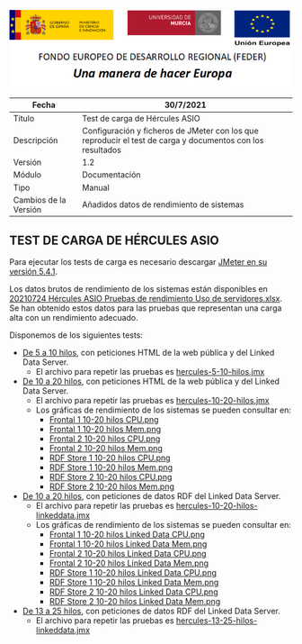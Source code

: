![](../Docs/media/CabeceraDocumentosMD.png)

| Fecha         | 30/7/2021                                                   |
| ------------- | ------------------------------------------------------------ |
|Titulo|Test de carga de Hércules ASIO| 
|Descripción|Configuración y ficheros de JMeter con los que reproducir el test de carga y documentos con los resultados|
|Versión|1.2|
|Módulo|Documentación|
|Tipo|Manual|
|Cambios de la Versión|Añadidos datos de rendimiento de sistemas|

## TEST DE CARGA DE HÉRCULES ASIO

Para ejecutar los tests de carga es necesario descargar [JMeter en su versión 5.4.1](https://jmeter.apache.org/download_jmeter.cgi).

Los datos brutos de rendimiento de los sistemas están disponibles en [20210724 Hércules ASIO Pruebas de rendimiento Uso de servidores.xlsx](https://github.com/HerculesCRUE/GnossDeustoBackend/blob/master/test-de-carga/20210724%20H%C3%A9rcules%20ASIO%20Pruebas%20de%20rendimiento%20Uso%20de%20servidores.xlsx). Se han obtenido estos datos para las pruebas que representan una carga alta con un rendimiento adecuado. 

Disponemos de los siguientes tests:
- [De 5 a 10 hilos](https://github.com/HerculesCRUE/GnossDeustoBackend/tree/master/test-de-carga/hercules-5-10-hilos), con peticiones HTML de la web pública y del Linked Data Server.
  - El archivo para repetir las pruebas es [hercules-5-10-hilos.jmx](https://github.com/HerculesCRUE/GnossDeustoBackend/blob/master/test-de-carga/hercules-5-10-hilos/hercules-5-10-hilos.jmx)
- [De 10 a 20 hilos](https://github.com/HerculesCRUE/GnossDeustoBackend/tree/master/test-de-carga/hercules-10-20-hilos), con peticiones HTML de la web pública y del Linked Data Server.
  - El archivo para repetir las pruebas es [hercules-10-20-hilos.jmx](https://github.com/HerculesCRUE/GnossDeustoBackend/blob/master/test-de-carga/hercules-10-20-hilos/hercules-10-20-hilos.jmx)
  - Los gráficas de rendimiento de los sistemas se pueden consultar en:
    - [Frontal 1 10-20 hilos CPU.png](https://github.com/HerculesCRUE/GnossDeustoBackend/blob/master/test-de-carga/hercules-10-20-hilos/Frontal%201%2010-20%20hilos%20CPU.png)
    - [Frontal 1 10-20 hilos Mem.png](https://github.com/HerculesCRUE/GnossDeustoBackend/blob/master/test-de-carga/hercules-10-20-hilos/Frontal%201%2010-20%20hilos%20Mem.png)
    - [Frontal 2 10-20 hilos CPU.png](https://github.com/HerculesCRUE/GnossDeustoBackend/blob/master/test-de-carga/hercules-10-20-hilos/Frontal%202%2010-20%20hilos%20CPU.png)
    - [Frontal 2 10-20 hilos Mem.png](https://github.com/HerculesCRUE/GnossDeustoBackend/blob/master/test-de-carga/hercules-10-20-hilos/Frontal%202%2010-20%20hilos%20Mem.png)
    - [RDF Store 1 10-20 hilos CPU.png](https://github.com/HerculesCRUE/GnossDeustoBackend/blob/master/test-de-carga/hercules-10-20-hilos/RDF%20Store%201%2010-20%20hilos%20CPU.png)
    - [RDF Store 1 10-20 hilos Mem.png](https://github.com/HerculesCRUE/GnossDeustoBackend/blob/master/test-de-carga/hercules-10-20-hilos/RDF%20Store%201%2010-20%20hilos%20Mem.png)
    - [RDF Store 2 10-20 hilos CPU.png](https://github.com/HerculesCRUE/GnossDeustoBackend/blob/master/test-de-carga/hercules-10-20-hilos/RDF%20Store%202%2010-20%20hilos%20CPU.png)
    - [RDF Store 2 10-20 hilos Mem.png](https://github.com/HerculesCRUE/GnossDeustoBackend/blob/master/test-de-carga/hercules-10-20-hilos/RDF%20Store%202%2010-20%20hilos%20Mem.png)
- [De 10 a 20 hilos](https://github.com/HerculesCRUE/GnossDeustoBackend/blob/master/test-de-carga/hercules-10-20-hilos-linkeddata), con peticiones de datos RDF del Linked Data Server.
  - El archivo para repetir las pruebas es [hercules-10-20-hilos-linkeddata.jmx](https://github.com/HerculesCRUE/GnossDeustoBackend/blob/master/test-de-carga/hercules-10-20-hilos-linkeddata/hercules-10-20-hilos-linkeddata.jmx)
  - Los gráficas de rendimiento de los sistemas se pueden consultar en:
    - [Frontal 1 10-20 hilos Linked Data CPU.png](https://github.com/HerculesCRUE/GnossDeustoBackend/blob/master/test-de-carga/hercules-10-20-hilos-linkeddata/Frontal%201%2010-20%20hilos%20Linked%20Data%20CPU.png)
    - [Frontal 1 10-20 hilos Linked Data Mem.png](https://github.com/HerculesCRUE/GnossDeustoBackend/blob/master/test-de-carga/hercules-10-20-hilos-linkeddata/Frontal%201%2010-20%20hilos%20Linked%20Data%20Mem.png)
    - [Frontal 2 10-20 hilos Linked Data CPU.png](https://github.com/HerculesCRUE/GnossDeustoBackend/blob/master/test-de-carga/hercules-10-20-hilos-linkeddata/Frontal%202%2010-20%20hilos%20Linked%20Data%20CPU.png)
    - [Frontal 2 10-20 hilos Linked Data Mem.png](https://github.com/HerculesCRUE/GnossDeustoBackend/blob/master/test-de-carga/hercules-10-20-hilos-linkeddata/Frontal%202%2010-20%20hilos%20Linked%20Data%20Mem.png)
    - [RDF Store 1 10-20 hilos Linked Data CPU.png](https://github.com/HerculesCRUE/GnossDeustoBackend/blob/master/test-de-carga/hercules-10-20-hilos-linkeddata/RDF%20Store%201%2010-20%20hilos%20Linked%20Data%20CPU.png)
    - [RDF Store 1 10-20 hilos Linked Data Mem.png](https://github.com/HerculesCRUE/GnossDeustoBackend/blob/master/test-de-carga/hercules-10-20-hilos-linkeddata/RDF%20Store%201%2010-20%20hilos%20Linked%20Data%20Mem.png)
    - [RDF Store 2 10-20 hilos Linked Data CPU.png](https://github.com/HerculesCRUE/GnossDeustoBackend/blob/master/test-de-carga/hercules-10-20-hilos-linkeddata/RDF%20Store%202%2010-20%20hilos%20Linked%20Data%20CPU.png)
    - [RDF Store 2 10-20 hilos Linked Data Mem.png](https://github.com/HerculesCRUE/GnossDeustoBackend/blob/master/test-de-carga/hercules-10-20-hilos-linkeddata/RDF%20Store%202%2010-20%20hilos%20Linked%20Data%20Mem.png)
- [De 13 a 25 hilos](https://github.com/HerculesCRUE/GnossDeustoBackend/blob/master/test-de-carga/hercules-13-25-hilos-linkeddata), con peticiones de datos RDF del Linked Data Server.
  - El archivo para repetir las pruebas es [hercules-13-25-hilos-linkeddata.jmx](https://github.com/HerculesCRUE/GnossDeustoBackend/blob/master/test-de-carga/hercules-13-25-hilos-linkeddata/hercules-13-25-hilos-linkeddata.jmx)
